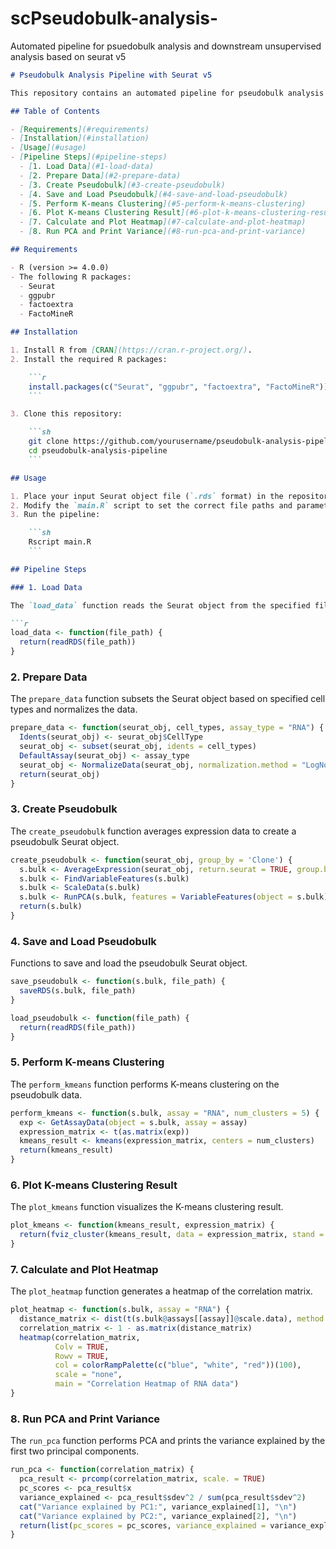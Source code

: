 # scPseudobulk-analysis-
Automated pipeline for psuedobulk analysis and downstream unsupervised analysis based on seurat v5

```markdown
# Pseudobulk Analysis Pipeline with Seurat v5

This repository contains an automated pipeline for pseudobulk analysis and downstream unsupervised analysis using Seurat v5. The pipeline includes normalization, pseudobulk creation, clustering, heatmap generation, and principal component analysis (PCA).

## Table of Contents

- [Requirements](#requirements)
- [Installation](#installation)
- [Usage](#usage)
- [Pipeline Steps](#pipeline-steps)
  - [1. Load Data](#1-load-data)
  - [2. Prepare Data](#2-prepare-data)
  - [3. Create Pseudobulk](#3-create-pseudobulk)
  - [4. Save and Load Pseudobulk](#4-save-and-load-pseudobulk)
  - [5. Perform K-means Clustering](#5-perform-k-means-clustering)
  - [6. Plot K-means Clustering Result](#6-plot-k-means-clustering-result)
  - [7. Calculate and Plot Heatmap](#7-calculate-and-plot-heatmap)
  - [8. Run PCA and Print Variance](#8-run-pca-and-print-variance)

## Requirements

- R (version >= 4.0.0)
- The following R packages:
  - Seurat
  - ggpubr
  - factoextra
  - FactoMineR

## Installation

1. Install R from [CRAN](https://cran.r-project.org/).
2. Install the required R packages:

    ```r
    install.packages(c("Seurat", "ggpubr", "factoextra", "FactoMineR"))
    ```

3. Clone this repository:

    ```sh
    git clone https://github.com/yourusername/pseudobulk-analysis-pipeline.git
    cd pseudobulk-analysis-pipeline
    ```

## Usage

1. Place your input Seurat object file (`.rds` format) in the repository directory.
2. Modify the `main.R` script to set the correct file paths and parameters (input file path, cell types, assay type, number of clusters).
3. Run the pipeline:

    ```sh
    Rscript main.R
    ```

## Pipeline Steps

### 1. Load Data

The `load_data` function reads the Seurat object from the specified file path.

```r
load_data <- function(file_path) {
  return(readRDS(file_path))
}
```

### 2. Prepare Data

The `prepare_data` function subsets the Seurat object based on specified cell types and normalizes the data.

```r
prepare_data <- function(seurat_obj, cell_types, assay_type = "RNA") {
  Idents(seurat_obj) <- seurat_obj$CellType
  seurat_obj <- subset(seurat_obj, idents = cell_types)
  DefaultAssay(seurat_obj) <- assay_type
  seurat_obj <- NormalizeData(seurat_obj, normalization.method = "LogNormalize", scale.factor = 10000, assay = assay_type)
  return(seurat_obj)
}
```

### 3. Create Pseudobulk

The `create_pseudobulk` function averages expression data to create a pseudobulk Seurat object.

```r
create_pseudobulk <- function(seurat_obj, group_by = 'Clone') {
  s.bulk <- AverageExpression(seurat_obj, return.seurat = TRUE, group.by = group_by)
  s.bulk <- FindVariableFeatures(s.bulk)
  s.bulk <- ScaleData(s.bulk)
  s.bulk <- RunPCA(s.bulk, features = VariableFeatures(object = s.bulk), npcs = 10)
  return(s.bulk)
}
```

### 4. Save and Load Pseudobulk

Functions to save and load the pseudobulk Seurat object.

```r
save_pseudobulk <- function(s.bulk, file_path) {
  saveRDS(s.bulk, file_path)
}

load_pseudobulk <- function(file_path) {
  return(readRDS(file_path))
}
```

### 5. Perform K-means Clustering

The `perform_kmeans` function performs K-means clustering on the pseudobulk data.

```r
perform_kmeans <- function(s.bulk, assay = "RNA", num_clusters = 5) {
  exp <- GetAssayData(object = s.bulk, assay = assay)
  expression_matrix <- t(as.matrix(exp))
  kmeans_result <- kmeans(expression_matrix, centers = num_clusters)
  return(kmeans_result)
}
```

### 6. Plot K-means Clustering Result

The `plot_kmeans` function visualizes the K-means clustering result.

```r
plot_kmeans <- function(kmeans_result, expression_matrix) {
  return(fviz_cluster(kmeans_result, data = expression_matrix, stand = FALSE))
}
```

### 7. Calculate and Plot Heatmap

The `plot_heatmap` function generates a heatmap of the correlation matrix.

```r
plot_heatmap <- function(s.bulk, assay = "RNA") {
  distance_matrix <- dist(t(s.bulk@assays[[assay]]@scale.data), method = "euclidean")
  correlation_matrix <- 1 - as.matrix(distance_matrix)
  heatmap(correlation_matrix, 
          Colv = TRUE,   
          Rowv = TRUE,   
          col = colorRampPalette(c("blue", "white", "red"))(100),
          scale = "none",
          main = "Correlation Heatmap of RNA data")
}
```

### 8. Run PCA and Print Variance

The `run_pca` function performs PCA and prints the variance explained by the first two principal components.

```r
run_pca <- function(correlation_matrix) {
  pca_result <- prcomp(correlation_matrix, scale. = TRUE)
  pc_scores <- pca_result$x
  variance_explained <- pca_result$sdev^2 / sum(pca_result$sdev^2)
  cat("Variance explained by PC1:", variance_explained[1], "\n")
  cat("Variance explained by PC2:", variance_explained[2], "\n")
  return(list(pc_scores = pc_scores, variance_explained = variance_explained))
}
```

 
